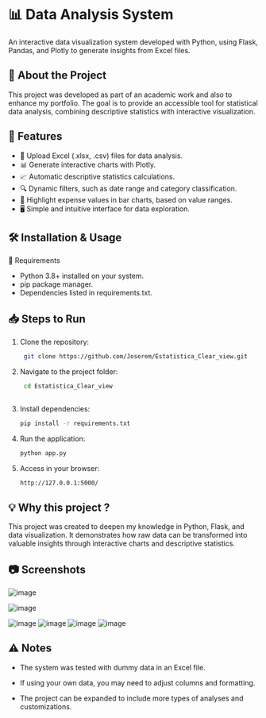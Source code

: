# 📊 Data Analysis System
An interactive data visualization system developed with Python, using Flask, Pandas, and Plotly to generate insights from Excel files.

## 📌 About the Project
This project was developed as part of an academic work and also to enhance my portfolio. The goal is to provide an accessible tool for statistical data analysis, combining descriptive statistics with interactive visualization.

## 🚀 Features
- 📂 Upload Excel (.xlsx, .csv) files for data analysis.
- 📊 Generate interactive charts with Plotly.
- 📈 Automatic descriptive statistics calculations.
- 🔍 Dynamic filters, such as date range and category classification.
- 🎨 Highlight expense values in bar charts, based on value ranges.
- 🖥️ Simple and intuitive interface for data exploration.

## 🛠 Installation & Usage
🔧 Requirements
- Python 3.8+ installed on your system.
- pip package manager.
- Dependencies listed in requirements.txt.

## 📥 Steps to Run
1. Clone the repository:
   ```sh
    git clone https://github.com/Joserem/Estatistica_Clear_view.git

2. Navigate to the project folder:
   ```sh
    cd Estatistica_Clear_view
  
3. Install dependencies:
    ```sh
   pip install -r requirements.txt
    
4. Run the application:
    ```sh
   python app.py
5. Access in your browser:
    ```sh
   http://127.0.0.1:5000/

## 💡 Why this project ?
This project was created to deepen my knowledge in Python, Flask, and data visualization. It demonstrates how raw data can be transformed into valuable insights through interactive charts and descriptive statistics.

## 📷 Screenshots

![image](https://github.com/Joserem/Estatistica_Clear_view/assets/139785021/e9f92c7a-bfa7-4062-bb13-56fefde387bd)

![image](https://github.com/Joserem/Estatistica_Clear_view/assets/139785021/2ef33401-b2aa-4507-8f01-d64be66600b9)


![image](https://github.com/Joserem/Estatistica_Clear_view/assets/139785021/8f909d48-7b35-44d0-8c72-522e72f45108)
![image](https://github.com/Joserem/Estatistica_Clear_view/assets/139785021/ef00fc36-29a3-4eb7-8dc0-4422fbc0fa0b)
![image](https://github.com/Joserem/Estatistica_Clear_view/assets/139785021/a800aa42-3db2-4649-bbba-838844ced8a4)
![image](https://github.com/Joserem/Estatistica_Clear_view/assets/139785021/b57f599c-084d-43af-a6a0-ddef60b5a24b)

## ⚠ Notes

- The system was tested with dummy data in an Excel file.

- If using your own data, you may need to adjust columns and formatting.

- The project can be expanded to include more types of analyses and customizations.




